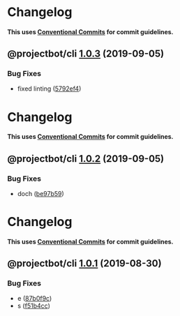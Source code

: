 # Changelog

#### This uses [Conventional Commits](https://conventionalcommits.org) for commit guidelines.

## @projectbot/cli [1.0.3](https://github.com/atiltedtree/projectbot/compare/@projectbot/cli@1.0.2...@projectbot/cli@1.0.3) (2019-09-05)


### Bug Fixes

* fixed linting ([5792ef4](https://github.com/atiltedtree/projectbot/commit/5792ef4))

<!-- markdownlint-disable -->

# Changelog

#### This uses [Conventional Commits](https://conventionalcommits.org) for commit guidelines.

## @projectbot/cli [1.0.2](https://github.com/atiltedtree/projectbot/compare/@projectbot/cli@1.0.1...@projectbot/cli@1.0.2) (2019-09-05)

### Bug Fixes

- doch ([be97b59](https://github.com/atiltedtree/projectbot/commit/be97b59))

# Changelog

#### This uses [Conventional Commits](https://conventionalcommits.org) for commit guidelines.

## @projectbot/cli [1.0.1](https://github.com/atiltedtree/projectbot/compare/@projectbot/cli@1.0.0...@projectbot/cli@1.0.1) (2019-08-30)

### Bug Fixes

- e ([87b0f9c](https://**gitbhub**.com/atiltedtree/projectbot/commit/87b0f9c))
- s ([f51b4cc](https://github.com/atiltedtree/projectbot/commit/f51b4cc))
